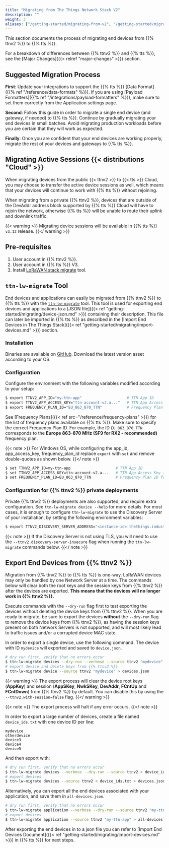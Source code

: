 ```yaml
---
title: "Migrating from The Things Network Stack V2"
description: ""
weight: 3
aliases: ["/getting-started/migrating-from-v2", "/getting-started/migrating-from-v2/configure-ttnctl", "/getting-started/migrating-from-v2/export-v2-devices"]
---
```


This section documents the process of migrating end devices from {{% ttnv2 %}} to {{% tts %}}.

<!--more-->

For a breakdown of differences between {{% ttnv2 %}} and {{% tts %}}, see the [Major Changes]({{< relref "major-changes" >}}) section.

## Suggested Migration Process

**First**: Update your integrations to support the {{% tts %}} [Data Format]({{% ref "/reference/data-formats" %}}). If you are using [Payload Formatters]({{% ref "/integrations/payload-formatters" %}}), make sure to set them correctly from the Application settings page.

**Second**: Follow this guide in order to migrate a single end device (and gateway, if needed) to {{% tts %}}. Continue by gradually migrating your end devices in small batches. Avoid migrating production workloads before you are certain that they will work as expected.

**Finally**: Once you are confident that your end devices are working properly, migrate the rest of your devices and gateways to {{% tts %}}.

## Migrating Active Sessions {{< distributions "Cloud" >}}

When migrating devices from the public {{< ttnv2 >}} to {{< tts >}} Cloud, you may choose to transfer the active device sessions as well, which means that your devices will continue to work with {{% tts %}} without rejoining.

When migrating from a private {{% ttnv2 %}}, devices that are outside of the DevAddr address block supported by {{% tts %}} Cloud will have to rejoin the network, otherwise {{% tts %}} will be unable to route their uplink and downlink traffic.

{{< warning >}} Migrating device sessions will be available in {{% tts %}} `v3.12` release. {{</ warning >}}

## Pre-requisites

1. User account in {{% ttnv2 %}}.
2. User account in {{% tts %}} V3.
3. Install [LoRaWAN stack migrate](#ttn-lw-migrate-tool) tool.

## `ttn-lw-migrate` Tool

End devices and applications can easily be migrated from {{% ttnv2 %}} to {{% tts %}} with the [`ttn-lw-migrate`](https://github.com/TheThingsNetwork/lorawan-stack-migrate) tool. This tool is used for exporting end devices and applications to a [JSON file]({{< ref "getting-started/migrating/device-json.md" >}}) containing their description. This file can later be imported in {{% tts %}} as described in the [Import End Devices in The Things Stack]({{< ref "getting-started/migrating/import-devices.md" >}}) section.

### Installation
Binaries are available on [GitHub](https://github.com/TheThingsNetwork/lorawan-stack-migrate/releases). Download the latest version asset according to your OS.

### Configuration

Configure the environment with the following variables modified according to your setup:

```bash
$ export TTNV2_APP_ID="my-ttn-app"                    # TTN App ID
$ export TTNV2_APP_ACCESS_KEY="ttn-account-v2.a..."   # TTN App Access Key (needs `devices` permissions)
$ export FREQUENCY_PLAN_ID="EU_863_870_TTN"           # Frequency Plan ID for exported devices
```

See [Frequency Plans]({{< ref src="/reference/frequency-plans" >}}) for the list of frequency plans available on {{% tts %}}. Make sure to specify the correct Frequency Plan ID. For example, the ID `EU_863_870_TTN` corresponds to the **Europe 863-870 MHz (SF9 for RX2 - recommended)** frequency plan.

{{< note >}} For Windows OS, while configuring the app_id, app_access_key, frequency_plan_id replace `export` with `set`  and remove double-quotes as shown below. {{</ note >}}
```bash
$ set TTNV2_APP_ID=my-ttn-app                    # TTN App ID
$ set TTNV2_APP_ACCESS_KEY=ttn-account-v2.a...   # TTN App Access Key (needs `devices` permissions)
$ set FREQUENCY_PLAN_ID=EU_863_870_TTN           # Frequency Plan ID for exported devices
```

### Configuration for {{% ttnv2 %}} private deployments

Private {{% ttnv2 %}} deployments are also supported, and require extra configuration. See `ttn-lw-migrate device --help` for more details. For most cases, it is enough to configure `ttn-lw-migrate` to use the Discovery Server of your installation, by setting the following environment variables:

```bash
$ export TTNV2_DISCOVERY_SERVER_ADDRESS="<instance-id>.thethings.industries:1900"
```

{{< note >}} If the Discovery Server is not using TLS, you will need to use the `--ttnv2.discovery-server-insecure` flag when running the `ttn-lw-migrate` commands below. {{</ note >}}

## Export End Devices from {{% ttnv2 %}}

Migration from {{% ttnv2 %}} to {{% tts %}} is one-way. LoRaWAN devices may only be handled by one Network Server at a time. The commands below will clear both the root keys and the session keys from {{% ttnv2 %}} after the devices are exported. **This means that the devices will no longer work in {{% ttnv2 %}}.**

Execute commands with the `--dry-run` flag first to test exporting the devices without deleting the device keys from {{% ttnv2 %}}. When you are ready to migrate, be sure to export the devices **without** the `--dry-run` flag to remove the device keys from {{% ttnv2 %}}, as having the session keys present on both Network Servers is not supported, and will most likely lead to traffic issues and/or a corrupted device MAC state.

In order to export a single device, use the following command. The device with ID `mydevice` will exported and saved to `device.json`.

```bash
# dry run first, verify that no errors occur
$ ttn-lw-migrate devices --dry-run --verbose --source ttnv2 "mydevice" > devices.json
# export device and delete keys from {{% ttnv2 %}}
$ ttn-lw-migrate device --source ttnv2 "mydevice" > devices.json
```

{{< warning >}} The export process will clear the device root keys (**AppKey**) and session (**AppSKey**, **NwkSKey**, **DevAddr**, **FCntUp** and **FCntDown**) from {{% ttnv2 %}} by default. You can disable this by using the  `--ttnv2.with-session=false` flag. {{</ warning >}}

{{< note >}} The export process will halt if any error occurs. {{</ note >}}

In order to export a large number of devices, create a file named `device_ids.txt` with one device ID per line:

```
mydevice
otherdevice
device3
device4
device5
```

And then export with:

```bash
# dry run first, verify that no errors occur
$ ttn-lw-migrate devices --verbose --dry-run --source ttnv2 < device_ids.txt > devices.json
# export devices
$ ttn-lw-migrate devices --source ttnv2 < device_ids.txt > devices.json
```

Alternatively, you can export all the end devices associated with your application, and save them in `all-devices.json`.

```bash
# dry run first, verify that no errors occur
$ ttn-lw-migrate application --verbose --dry-run --source ttnv2 "my-ttn-app" > all-devices.json
# export devices
$ ttn-lw-migrate application --source ttnv2 "my-ttn-app" > all-devices.json
```

After exporting the end devices in to a json file you can refer to [Import End Devices Document]({{< ref "getting-started/migrating/import-devices.md" >}}) in {{% tts %}} for next steps.
